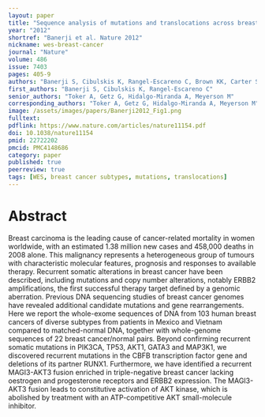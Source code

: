 ```yaml
---
layout: paper
title: "Sequence analysis of mutations and translocations across breast cancer subtypes"
year: "2012"
shortref: "Banerji et al. Nature 2012"
nickname: wes-breast-cancer
journal: "Nature"
volume: 486
issue: 7403
pages: 405-9
authors: "Banerji S, Cibulskis K, Rangel-Escareno C, Brown KK, Carter SL, Frederick AM, Lawrence MS, Sivachenko AY, Sougnez C, Zou L, Cortes ML, Fernandez-Lopez JC, Peng S, Ardlie KG, Auclair D, Bautista-Piña V, Duke F, Francis J, Jung J, Maffuz-Aziz A, Onofrio RC, Parkin M, Pho NH, Quintanar-Jurado V, Ramos AH, Rebollar-Vega R, Rodriguez-Cuevas S, Romero-Cordoba SL, Schumacher SE, Stransky N, Thompson KM, Uribe-Figueroa L, Baselga J, Beroukhim R, Polyak K, Sgroi DC, Richardson AL, Jimenez-Sanchez G, Lander ES, Gabriel SB, Garraway LA, Golub TR, Melendez-Zajgla J, Toker A, Getz G, Hidalgo-Miranda A, Meyerson M"
first_authors: "Banerji S, Cibulskis K, Rangel-Escareno C"
senior_authors: "Toker A, Getz G, Hidalgo-Miranda A, Meyerson M"
corresponding_authors: "Toker A, Getz G, Hidalgo-Miranda A, Meyerson M"
image: /assets/images/papers/Banerji2012_Fig1.png
fulltext:
pdflink: https://www.nature.com/articles/nature11154.pdf
doi: 10.1038/nature11154
pmid: 22722202
pmcid: PMC4148686
category: paper
published: true
peerreview: true
tags: [WES, breast cancer subtypes, mutations, translocations]
---
```


# Abstract

Breast carcinoma is the leading cause of cancer-related mortality in women worldwide, with an estimated 1.38 million new cases and 458,000 deaths in 2008 alone. This malignancy represents a heterogeneous group of tumours with characteristic molecular features, prognosis and responses to available therapy. Recurrent somatic alterations in breast cancer have been described, including mutations and copy number alterations, notably ERBB2 amplifications, the first successful therapy target defined by a genomic aberration. Previous DNA sequencing studies of breast cancer genomes have revealed additional candidate mutations and gene rearrangements. Here we report the whole-exome sequences of DNA from 103 human breast cancers of diverse subtypes from patients in Mexico and Vietnam compared to matched-normal DNA, together with whole-genome sequences of 22 breast cancer/normal pairs. Beyond confirming recurrent somatic mutations in PIK3CA, TP53, AKT1, GATA3 and MAP3K1, we discovered recurrent mutations in the CBFB transcription factor gene and deletions of its partner RUNX1. Furthermore, we have identified a recurrent MAGI3-AKT3 fusion enriched in triple-negative breast cancer lacking oestrogen and progesterone receptors and ERBB2 expression. The MAGI3-AKT3 fusion leads to constitutive activation of AKT kinase, which is abolished by treatment with an ATP-competitive AKT small-molecule inhibitor.


